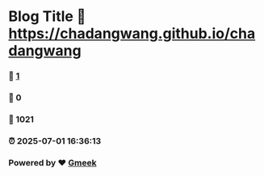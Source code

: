 # Blog Title :link: https://chadangwang.github.io/chadangwang 
### :page_facing_up: [1](https://chadangwang.github.io/chadangwang/tag.html) 
### :speech_balloon: 0 
### :hibiscus: 1021 
### :alarm_clock: 2025-07-01 16:36:13 
### Powered by :heart: [Gmeek](https://github.com/Meekdai/Gmeek)
